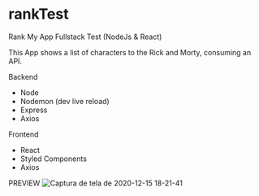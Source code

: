 # rankTest
Rank My App Fullstack Test (NodeJs &amp; React)

This App shows a list of characters to the Rick and Morty, consuming an API.

Backend
- Node
- Nodemon (dev live reload)
- Express
- Axios


Frontend
- React
- Styled Components
- Axios

PREVIEW
![Captura de tela de 2020-12-15 18-21-41](https://user-images.githubusercontent.com/37991230/102274317-71ffb500-3f02-11eb-9d38-68816212ce70.png)
